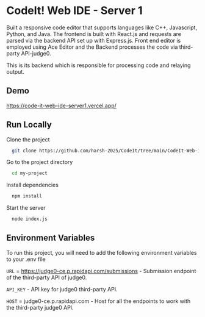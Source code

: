 
# CodeIt! Web IDE - Server 1

Built a responsive code editor that supports languages like C++, Javascript, Python, and Java. The frontend is built with
React.js and requests are parsed via the backend API set up with Express.js. Front end editor is employed using Ace Editor
and the Backend processes the code via third-party API-judge0.

This is its backend which is responsible for processing code and relaying output.

## Demo

https://code-it-web-ide-server1.vercel.app/


## Run Locally

Clone the project

```bash
  git clone https://github.com/harsh-2025/CodeIt/tree/main/CodeIt-Web-IDE---server1-master
```

Go to the project directory

```bash
  cd my-project
```

Install dependencies

```bash
  npm install
```

Start the server

```bash
  node index.js
```


## Environment Variables

To run this project, you will need to add the following environment variables to your .env file

`URL` = https://judge0-ce.p.rapidapi.com/submissions - Submission endpoint of the third-party API of judge0.

`API_KEY` - API key for judge0 third-party API.

`HOST` = judge0-ce.p.rapidapi.com - Host for all the endpoints to work with the third-party judge0 API.
